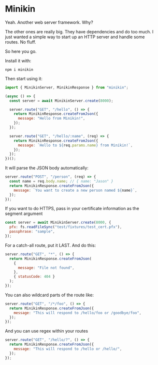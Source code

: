 # Minikin

Yeah. Another web server framework. Why?

The other ones are really big. They have dependencies and do too much. I just wanted a simple way to start up an HTTP server and handle some routes. No fluff.

So here you go.

Install it with:

```
npm i minikin
```

Then start using it:

```javascript
import { MinikinServer, MinikinResponse } from "minikin";

(async () => {
  const server = await MinikinServer.create(8000);

  server.route("GET", "/hello", () => {
    return MinikinResponse.createFromJson({
      message: "Hello from Minikin!",
    });
  });

  server.route("GET", "/hello/:name", (req) => {
    return MinikinResponse.createFromJson({
      message: `Hello to ${req.params.name} from Minikin!`,
    });
  });
})();
```

It will parse the JSON body automatically:

```javascript
server.route("POST", "/person", (req) => {
  const name = req.body.name; // { name: "Jason" }
  return MinikinResponse.createFromJson({
    message: `You want to create a new person named ${name}`,
  });
});
```

If you want to do HTTPS, pass in your certificate information as the segment argument

```javascript
const server = await MinikinServer.create(8000, {
  pfx: fs.readFileSync("test/fixtures/test_cert.pfx"),
  passphrase: "sample",
});
```

For a catch-all route, put it LAST. And do this:

```javascript
server.route("GET", "*", () => {
  return MinikinResponse.createFromJson(
    {
      message: "File not found",
    },
    { statusCode: 404 }
  );
});
```

You can also wildcard parts of the route like:

```javascript
server.route("GET", "/*/foo", () => {
  return MinikinResponse.createFromJson({
    message: "This will respond to /hello/foo or /goodbye/foo",
  });
});
```

And you can use regex within your routes

```javascript
server.route("GET", "/hello/?", () => {
  return MinikinResponse.createFromJson({
    message: "This will respond to /hello or /hello/",
  });
});
```
